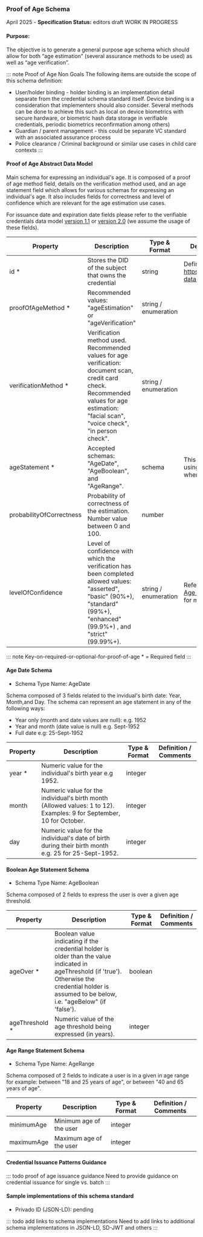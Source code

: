 ### Proof of Age Schema

April 2025 - **Specification Status:** editors draft WORK IN PROGRESS

#### Purpose: 
The objective is to generate a general purpose age schema which should allow for both “age estimation” (several assurance methods to be used) as well as “age verification”.

::: note Proof of Age Non Goals
  The following items are outside the scope of this schema definition:

  - User/holder binding - holder binding is an implementation detail separate from the credential schema standard itself. Device binding is a consideration that implementers should also consider. Several methods can be done to achieve this such as local on device biometrics with secure hardware, or biometric hash data storage in verifiable credentials, periodic biometrics reconfirmation among others)
  - Guardian / parent management - this could be separate VC standard with an associated assurance process
  - Police clearance / Criminal background or similar use cases in child care contexts
:::

#### Proof of Age Abstract Data Model

Main schema for expressing an individual's age. It is composed of a proof of age method field, details on the verification method used, and an age statement field which allows for various schemas for expressing an individual's age. It also includes fields for correctness and level of confidence which are relevant for the age estimation use cases.

For issuance date and expiration date fields please refer to the verifiable credentials data model [version 1.1](https://www.w3.org/TR/vc-data-model/) or [version 2.0](https://www.w3.org/TR/vc-data-model-2.0/) (we assume the usage of these fields).

| Property              | Description                                                                                                                                                                    | Type & Format        | Definition / Comments                                        |
|-----------------------|--------------------------------------------------------------------------------------------------------------------------------------------------------------------------------|----------------------|--------------------------------------------------------------|
| id  \*                | Stores the DID of the subject that owns the credential                                                                                                                         | string               | Definition: https://www.w3.org/TR/vc-data-model/#identifiers |
| proofOfAgeMethod \*             | Recommended values: "ageEstimation" or "ageVerification"                                                                                                                        | string / enumeration |                                                              |
| verificationMethod \* | Verification method used. Recommended values for age verification: document scan, credit card check. Recommended values for age estimation: "facial scan", "voice check", "in person check". | string / enumeration |                                                              |
| ageStatement \*   | Accepted schemas: "AgeDate", "AgeBoolean", and "AgeRange".                                                                                          | schema |   This could be implemented using the "anyOf" keyword when using json schemas.               |
| probabilityOfCorrectness | Probability of correctness of the estimation. Number value between 0 and 100.                                                                                                                                                                        | number               |                                                              |
| levelOfConfidence        | Level of confidence with which the verification has been completed allowed values: "asserted", "basic" (90%+), "standard" (99%+), "enhanced" (99.9%+) , and "strict" (99.99%+).  | string / enumeration   |   Refer to  [IS0/IEC 27566 – Age assurance systems](https://www.iso.org/standard/88143.html) - for more details.                    |


::: note Key-on-required-or-optional-for-proof-of-age
  \* = Required field
:::

#### Age Date Schema

- Schema Type Name: AgeDate

Schema composed of 3 fields related to the invidual's birth date: Year, Month,and Day. The schema can represent an age statement in any of the following ways:

- Year only (month and date values are null): e.g. 1952
- Year and month (date value is null) e.g. Sept-1952
- Full date e.g: 25-Sept-1952


| Property  | Description                                                         | Type & Format | Definition / Comments |
|-----------|---------------------------------------------------------------------|---------------|-----------------------|
| year \* | Numeric value for the individual's birth year e.g 1952. | integer       |                       |
| month | Numeric value for the individual's birth month (Allowed values: 1 to 12). Examples: 9 for September, 10 for October. | integer       |                       |
| day | Numeric value for the individual's date of birth during their birth month e.g. 25 for 25-Sept-1952. | integer       |                       |

#### Boolean Age Statement Schema

- Schema Type Name: AgeBoolean

Schema composed of 2 fields to express the user is over a given age threshold.

| Property  | Description                                                         | Type & Format | Definition / Comments |
|-----------------|---------------------------------------------------------------------|---------------|-----------------------|
| ageOver \*      | Boolean value indicating if the credential holder is older than the value indicated in ageThreshold (if 'true'). Otherwise the credential holder is assumed to be below, i.e. "ageBelow" (if 'false'). | boolean       |                       |
| ageThreshold \* | Numeric value of the age threshold being expressed (in years). | integer       |                       |

#### Age Range Statement Schema

- Schema Type Name: AgeRange

Schema composed of 2 fields to indicate a user is in a given in age range for example: between "18 and 25 years of age", or between "40 and 65 years of age".
 
| Property                 | Description                                                                                                                                                                                                                                                                       | Type & Format        | Definition / Comments                  |
|--------------------------|-----------------------------------------------------------------------------------------------------------------------------------------------------------------------------------------------------------------------------------------------------------------------------------|----------------------|--------------------------------------------------------------|
| minimumAge               | Minimum age of the user                                                                                                                                                                                                                    | integer              |                                                              |
| maximumAge               | Maximum age of the user                                                                                                                                                                                                                    | integer              |                                                              |

#### Credential Issuance Patterns Guidance

::: todo proof of age issuance guidance
  Need to provide guidance on credential issuance for single vs. batch
:::

#### Sample implementations of this schema standard

- Privado ID (JSON-LD): pending

::: todo add links to schema implementations
  Need to add links to additional schema implementations in JSON-LD, SD-JWT and others
:::